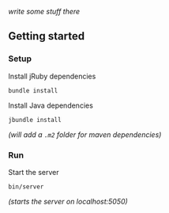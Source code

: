 *write some stuff there*

## Getting started

### Setup

Install jRuby dependencies

    bundle install

Install Java dependencies

    jbundle install

*(will add a `.m2` folder for maven dependencies)*

### Run

Start the server

    bin/server

*(starts the server on localhost:5050)*
